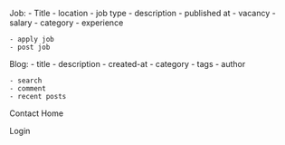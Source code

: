Job:
    - Title 
    - location 
    - job type 
    - description
    - published at
    - vacancy
    - salary 
    - category 
    - experience

    - apply job
    - post job


Blog:
    - title 
    - description
    - created-at 
    - category 
    - tags 
    - author

    - search
    - comment 
    - recent posts 


Contact 
Home 

Login
